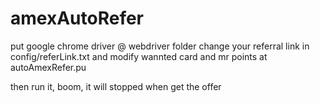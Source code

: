 # amexAutoRefer


put google chrome driver @ webdriver  folder
change your referral link in config/referLink.txt
and modify wannted card and mr points at autoAmexRefer.pu

then run it, boom, it will stopped when get the offer
